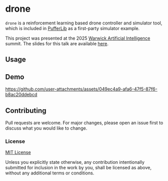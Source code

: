 # drone

`drone` is a reinforcement learning based drone controller and simulator tool, which is included in [PufferLib](https://github.com/PufferAI/PufferLib) as a first-party simulator example.

This project was presented at the 2025 [Warwick Artificial Intelligence](https://warwick.ai) summit. The slides for this talk are available [here](./docs/summit.pdf).

## Usage

## Demo

https://github.com/user-attachments/assets/049ec4a9-afa6-47f5-87f6-b8ac20ddebcd

## Contributing

Pull requests are welcome. For major changes, please open an issue first
to discuss what you would like to change.

### License

[MIT License](./LICENSE)

Unless you explicitly state otherwise, any contribution intentionally submitted
for inclusion in the work by you, shall be licensed as above, without any additional
terms or conditions.

